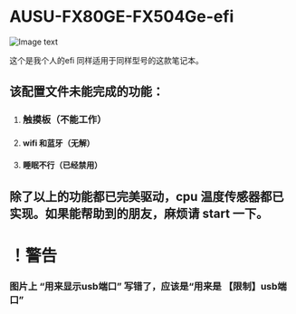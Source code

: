 # AUSU-FX80GE-FX504Ge-efi

![Image text](https://raw.githubusercontent.com/angeljavan/AUSU-FX80GE-FX504Ge-efi/master/img/FXGE80GE-EFI.png)

这个是我个人的efi 同样适用于同样型号的这款笔记本。

## 该配置文件未能完成的功能：

1. ### 触摸板（不能工作）

2. #### wifi 和蓝牙（无解）

3. #### 睡眠不行（已经禁用）

## 除了以上的功能都已完美驱动，cpu 温度传感器都已实现。如果能帮助到的朋友，麻烦请 start 一下。

# ！警告

### 图片上 “用来显示usb端口” 写错了，应该是“用来是 【限制】usb端口”